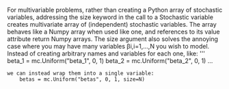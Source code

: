For multivariable problems, rather than creating a Python array of stochastic variables, addressing the size keyword in the call to a Stochastic variable creates multivariate array of (independent) stochastic variables. The array behaves like a Numpy array when used like one, and references to its value attribute return Numpy arrays.
The size argument also solves the annoying case where you may have many variables βi,i=1,...,N you wish to model. Instead of creating arbitrary names and variables for each one, like:
'''
beta_1 = mc.Uniform("beta_1", 0, 1)
beta_2 = mc.Uniform("beta_2", 0, 1)
...
```
we can instead wrap them into a single variable:
    betas = mc.Uniform("betas", 0, 1, size=N)


